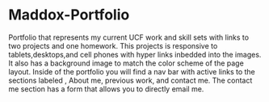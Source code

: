 # Maddox-Portfolio
Portfolio that represents my current UCF work and skill sets  with links to two projects and one homework. This projects is responsive to tablets,desktops,and cell phones with hyper links inbedded into the images.
It also has a background image to match the color scheme of the page layout.
Inside of the portfolio you will find a nav bar with active links to the sections labeled , About me, previous work, and contact me. The contact me section has a form that allows you to directly email me.
